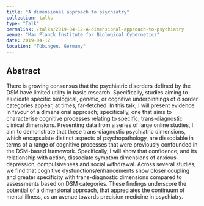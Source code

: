 ```yaml
---
title: "A dimensional approach to psychiatry"
collection: talks
type: "Talk"
permalink: /talks/2019-04-12-A-dimensional-approach-to-psychiatry
venue: "Max Planck Institute for Biological Cybernetics"
date: 2019-04-12
location: "Tübingen, Germany"
---
```


## Abstract
There is growing consensus that the psychiatric disorders defined by the DSM have limited utility in basic research. Specifically, studies aiming to elucidate specific biological, genetic, or cognitive underpinnings of disorder categories appear, at times, far-fetched. In this talk, I will present evidence in favour of a dimensional approach; specifically, one that aims to characterise cognitive processes relating to specific, trans-diagnostic clinical dimensions. Presenting data from a series of large online studies, I aim to demonstrate that these trans-diagnostic psychiatric dimensions, which encapsulate distinct aspects of psychopathology, are dissociable in terms of a range of cognitive processes that were previously confounded in the DSM-based framework. Specifically, I will show that confidence, and its relationship with action, dissociate symptom dimensions of anxious-depression, compulsiveness and social withdrawal. Across several studies, we find that cognitive dysfunctions/enhancements show closer coupling and greater specificity with trans-diagnostic dimensions compared to assessments based on DSM categories. These findings underscore the potential of a dimensional approach, that appreciates the continuum of mental illness, as an avenue towards precision medicine in psychiatry.
